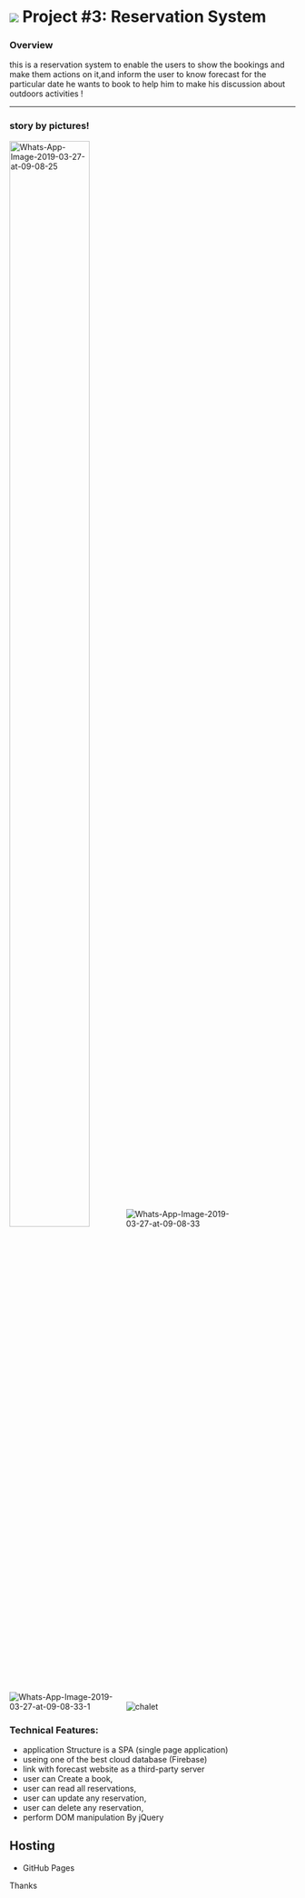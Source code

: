 # ![](https://ga-dash.s3.amazonaws.com/production/assets/logo-9f88ae6c9c3871690e33280fcf557f33.png)   Project #3: Reservation System

### Overview

this is a reservation system to enable the users to show the bookings and make them actions on it,and inform the user to know forecast for the particular date he wants to book to help him to make his discussion about outdoors activities !

---

### story by pictures!

<img src="https://i.ibb.co/Cb9WtsJ/Whats-App-Image-2019-03-27-at-09-08-25.jpg" alt="Whats-App-Image-2019-03-27-at-09-08-25" style="max-width: 40%;" height="70%" border="0">

<img src="https://i.ibb.co/xLQS1RC/Whats-App-Image-2019-03-27-at-09-08-33.jpg" alt="Whats-App-Image-2019-03-27-at-09-08-33" style="max-width: 40%;" border="0">

<img src="https://i.ibb.co/fG97NxP/Whats-App-Image-2019-03-27-at-09-08-33-1.jpg" alt="Whats-App-Image-2019-03-27-at-09-08-33-1" border="0" style="max-width: 40%;">

<img src="https://i.ibb.co/7GbSC3c/chalet.png" alt="chalet" border="0">



### Technical Features:

  - application Structure is a SPA (single page application)
  - useing one of the best cloud database (Firebase) 
  - link with forecast website as a third-party server 
  - user can Create a book,
  - user can read all reservations,
  - user can update any reservation,
  - user can delete any reservation,
  - perform DOM manipulation By jQuery  

## Hosting
  - GitHub Pages


Thanks
